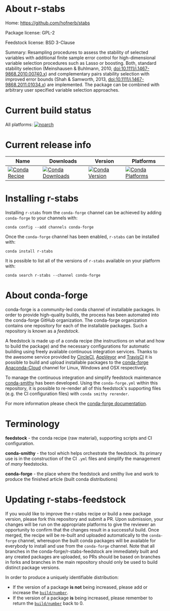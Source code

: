 About r-stabs
=============

Home: https://github.com/hofnerb/stabs

Package license: GPL-2

Feedstock license: BSD 3-Clause

Summary: Resampling procedures to assess the stability of selected variables with additional finite sample error control for high-dimensional variable selection procedures such as Lasso or boosting. Both, standard stability selection (Meinshausen & Buhlmann, 2010, <doi:10.1111/j.1467-9868.2010.00740.x>)  and complementary pairs stability selection with improved error bounds  (Shah & Samworth, 2013, <doi:10.1111/j.1467-9868.2011.01034.x>) are implemented. The package can be combined with arbitrary user specified variable selection approaches.



Current build status
====================

All platforms:
[![noarch](https://img.shields.io/circleci/project/github/conda-forge/r-stabs-feedstock/master.svg?label=noarch)](https://circleci.com/gh/conda-forge/r-stabs-feedstock)

Current release info
====================

| Name | Downloads | Version | Platforms |
| --- | --- | --- | --- |
| [![Conda Recipe](https://img.shields.io/badge/recipe-r--stabs-green.svg)](https://anaconda.org/conda-forge/r-stabs) | [![Conda Downloads](https://img.shields.io/conda/dn/conda-forge/r-stabs.svg)](https://anaconda.org/conda-forge/r-stabs) | [![Conda Version](https://img.shields.io/conda/vn/conda-forge/r-stabs.svg)](https://anaconda.org/conda-forge/r-stabs) | [![Conda Platforms](https://img.shields.io/conda/pn/conda-forge/r-stabs.svg)](https://anaconda.org/conda-forge/r-stabs) |

Installing r-stabs
==================

Installing `r-stabs` from the `conda-forge` channel can be achieved by adding `conda-forge` to your channels with:

```
conda config --add channels conda-forge
```

Once the `conda-forge` channel has been enabled, `r-stabs` can be installed with:

```
conda install r-stabs
```

It is possible to list all of the versions of `r-stabs` available on your platform with:

```
conda search r-stabs --channel conda-forge
```


About conda-forge
=================

conda-forge is a community-led conda channel of installable packages.
In order to provide high-quality builds, the process has been automated into the
conda-forge GitHub organization. The conda-forge organization contains one repository
for each of the installable packages. Such a repository is known as a *feedstock*.

A feedstock is made up of a conda recipe (the instructions on what and how to build
the package) and the necessary configurations for automatic building using freely
available continuous integration services. Thanks to the awesome service provided by
[CircleCI](https://circleci.com/), [AppVeyor](https://www.appveyor.com/)
and [TravisCI](https://travis-ci.org/) it is possible to build and upload installable
packages to the [conda-forge](https://anaconda.org/conda-forge)
[Anaconda-Cloud](https://anaconda.org/) channel for Linux, Windows and OSX respectively.

To manage the continuous integration and simplify feedstock maintenance
[conda-smithy](https://github.com/conda-forge/conda-smithy) has been developed.
Using the ``conda-forge.yml`` within this repository, it is possible to re-render all of
this feedstock's supporting files (e.g. the CI configuration files) with ``conda smithy rerender``.

For more information please check the [conda-forge documentation](https://conda-forge.org/docs/).

Terminology
===========

**feedstock** - the conda recipe (raw material), supporting scripts and CI configuration.

**conda-smithy** - the tool which helps orchestrate the feedstock.
                   Its primary use is in the construction of the CI ``.yml`` files
                   and simplify the management of *many* feedstocks.

**conda-forge** - the place where the feedstock and smithy live and work to
                  produce the finished article (built conda distributions)


Updating r-stabs-feedstock
==========================

If you would like to improve the r-stabs recipe or build a new
package version, please fork this repository and submit a PR. Upon submission,
your changes will be run on the appropriate platforms to give the reviewer an
opportunity to confirm that the changes result in a successful build. Once
merged, the recipe will be re-built and uploaded automatically to the
`conda-forge` channel, whereupon the built conda packages will be available for
everybody to install and use from the `conda-forge` channel.
Note that all branches in the conda-forge/r-stabs-feedstock are
immediately built and any created packages are uploaded, so PRs should be based
on branches in forks and branches in the main repository should only be used to
build distinct package versions.

In order to produce a uniquely identifiable distribution:
 * If the version of a package **is not** being increased, please add or increase
   the [``build/number``](https://conda.io/docs/user-guide/tasks/build-packages/define-metadata.html#build-number-and-string).
 * If the version of a package **is** being increased, please remember to return
   the [``build/number``](https://conda.io/docs/user-guide/tasks/build-packages/define-metadata.html#build-number-and-string)
   back to 0.
